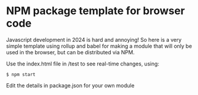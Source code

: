 # NPM package template for browser code #

Javascript development in 2024 is hard and annoying! So here is a very simple template using rollup and babel for making a module that will only be used in the browser, but can be distributed via NPM.

Use the index.html file in /test to see real-time changes, using:

```shell
$ npm start
```

Edit the details in package.json for your own module